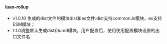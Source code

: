 #### luao-rollup
- v1.0.10 生成的dist文件的模块dist和es文件:dist支持commonJs模块，es支持ESM模块；
- 1.1.0调整默认生成dist和umd模块，用户配置后，使用使用配置模块设置的出口文件名